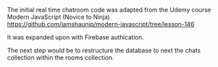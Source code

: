 The initial real time chatroom code was adapted from the Udemy course Modern JavaScript (Novice to Ninja)
https://github.com/iamshaunjp/modern-javascript/tree/lesson-146

It was expanded upon with Firebase authication.

The next step would be to restructure the database to next the chats collection within the rooms collection.